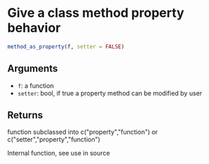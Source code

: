 # Give a class method property behavior

```r
method_as_property(f, setter = FALSE)
```

## Arguments

- `f`: a function
- `setter`: bool, if true a property method can be modified by user

## Returns

function subclassed into c("property","function") or c("setter","property","function")

Internal function, see use in source